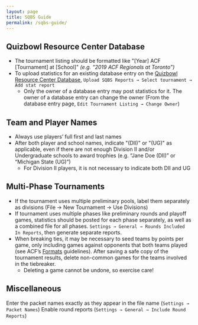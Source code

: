 ```yaml
---
layout: page
title: SQBS Guide
permalink: /sqbs-guide/
---
```


## Quizbowl Resource Center Database
- The tournament listing should be formatted like "[Year] ACF [Tournament] at [School]" *(e.g. “2019 ACF Regionals at Toronto”)*
- To upload statistics for an existing database entry on the [Quizbowl Resource Center Database](http://hsquizbowl.org/db/), `Upload SQBS Reports → Select tournament → Add stat report`
    - Only the owner of a database entry may post statistics for it. The owner of a database entry can change the owner (From the database entry page, `Edit Tournament Listing → Change Owner`)

## Team and Player Names
- Always use players’ full first and last names
- After both player and school names, indicate "(DII)" or "(UG)" as applicable, even if there are not enough Division II and/or Undergraduate schools to award trophies (e.g. “Jane Doe (DII)” or “Michigan State (UG)”)
    - For Division II players, it is not necessary to indicate both DII and UG

## Multi-Phase Tournaments
- If the tournament uses multiple preliminary pools, label them separately as divisions (File → New Tournament → Use Divisions)
- If tournament uses multiple phases like preliminary rounds and playoff games, statistics should be posted for each phase separately, as well as a combined file for all phases. `Settings → General → Rounds Included In Reports`, then generate separate reports.
- When breaking ties, it may be necessary to seed teams by points per game, only including games against opponents that both teams played (see ACF’s [Formats](/formats/) guidelines). After saving a safe copy of the tournament results, delete non-common games for the teams involved in the tiebreaker.
    - Deleting a game cannot be undone, so exercise care!

## Miscellaneous
Enter the packet names exactly as they appear in the file name (`Settings → Packet Names`)
Enable round reports (`Settings → General → Include Round Reports`)
